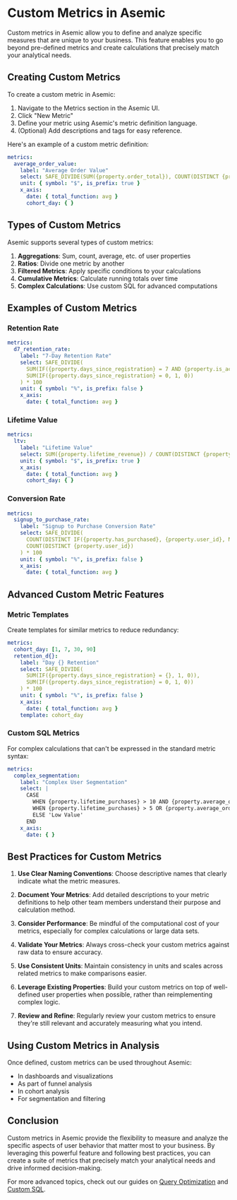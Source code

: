 # Custom Metrics in Asemic

Custom metrics in Asemic allow you to define and analyze specific measures that are unique to your business. This feature enables you to go beyond pre-defined metrics and create calculations that precisely match your analytical needs.

## Creating Custom Metrics

To create a custom metric in Asemic:

1. Navigate to the Metrics section in the Asemic UI.
2. Click "New Metric"
3. Define your metric using Asemic's metric definition language.
4. (Optional) Add descriptions and tags for easy reference.

Here's an example of a custom metric definition:

```yaml
metrics:
  average_order_value:
    label: "Average Order Value"
    select: SAFE_DIVIDE(SUM({property.order_total}), COUNT(DISTINCT {property.order_id}))
    unit: { symbol: "$", is_prefix: true }
    x_axis:
      date: { total_function: avg }
      cohort_day: { }
```

## Types of Custom Metrics

Asemic supports several types of custom metrics:

1. **Aggregations**: Sum, count, average, etc. of user properties
2. **Ratios**: Divide one metric by another
3. **Filtered Metrics**: Apply specific conditions to your calculations
4. **Cumulative Metrics**: Calculate running totals over time
5. **Complex Calculations**: Use custom SQL for advanced computations

## Examples of Custom Metrics

### Retention Rate

```yaml
metrics:
  d7_retention_rate:
    label: "7-Day Retention Rate"
    select: SAFE_DIVIDE(
      SUM(IF({property.days_since_registration} = 7 AND {property.is_active}, 1, 0)),
      SUM(IF({property.days_since_registration} = 0, 1, 0))
    ) * 100
    unit: { symbol: "%", is_prefix: false }
    x_axis:
      date: { total_function: avg }
```

### Lifetime Value

```yaml
metrics:
  ltv:
    label: "Lifetime Value"
    select: SUM({property.lifetime_revenue}) / COUNT(DISTINCT {property.user_id})
    unit: { symbol: "$", is_prefix: true }
    x_axis:
      date: { total_function: avg }
      cohort_day: { }
```

### Conversion Rate

```yaml
metrics:
  signup_to_purchase_rate:
    label: "Signup to Purchase Conversion Rate"
    select: SAFE_DIVIDE(
      COUNT(DISTINCT IF({property.has_purchased}, {property.user_id}, NULL)),
      COUNT(DISTINCT {property.user_id})
    ) * 100
    unit: { symbol: "%", is_prefix: false }
    x_axis:
      date: { total_function: avg }
```

## Advanced Custom Metric Features

### Metric Templates

Create templates for similar metrics to reduce redundancy:

```yaml
metrics:
  cohort_day: [1, 7, 30, 90]
  retention_d{}:
    label: "Day {} Retention"
    select: SAFE_DIVIDE(
      SUM(IF({property.days_since_registration} = {}, 1, 0)),
      SUM(IF({property.days_since_registration} = 0, 1, 0))
    ) * 100
    unit: { symbol: "%", is_prefix: false }
    x_axis:
      date: { total_function: avg }
    template: cohort_day
```

### Custom SQL Metrics

For complex calculations that can't be expressed in the standard metric syntax:

```yaml
metrics:
  complex_segmentation:
    label: "Complex User Segmentation"
    select: |
      CASE
        WHEN {property.lifetime_purchases} > 10 AND {property.average_order_value} > 100 THEN 'High Value'
        WHEN {property.lifetime_purchases} > 5 OR {property.average_order_value} > 50 THEN 'Medium Value'
        ELSE 'Low Value'
      END
    x_axis:
      date: { }
```

## Best Practices for Custom Metrics

1. **Use Clear Naming Conventions**: Choose descriptive names that clearly indicate what the metric measures.

2. **Document Your Metrics**: Add detailed descriptions to your metric definitions to help other team members understand their purpose and calculation method.

3. **Consider Performance**: Be mindful of the computational cost of your metrics, especially for complex calculations or large data sets.

4. **Validate Your Metrics**: Always cross-check your custom metrics against raw data to ensure accuracy.

5. **Use Consistent Units**: Maintain consistency in units and scales across related metrics to make comparisons easier.

6. **Leverage Existing Properties**: Build your custom metrics on top of well-defined user properties when possible, rather than reimplementing complex logic.

7. **Review and Refine**: Regularly review your custom metrics to ensure they're still relevant and accurately measuring what you intend.

## Using Custom Metrics in Analysis

Once defined, custom metrics can be used throughout Asemic:

- In dashboards and visualizations
- As part of funnel analysis
- In cohort analysis
- For segmentation and filtering

## Conclusion

Custom metrics in Asemic provide the flexibility to measure and analyze the specific aspects of user behavior that matter most to your business. By leveraging this powerful feature and following best practices, you can create a suite of metrics that precisely match your analytical needs and drive informed decision-making.

For more advanced topics, check out our guides on [Query Optimization](../advanced-topics/query-optimization.md) and [Custom SQL](../advanced-topics/custom-sql.md).
